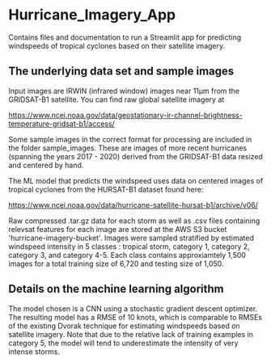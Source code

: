 # Hurricane_Imagery_App

Contains files and documentation to run a Streamlit app for predicting windspeeds of tropical cyclones based on their satellite imagery.

## The underlying data set and sample images

Input images are IRWIN (infrared window) images near 11µm from the GRIDSAT-B1 satellite.  You can find raw global satellite imagery at

https://www.ncei.noaa.gov/data/geostationary-ir-channel-brightness-temperature-gridsat-b1/access/

Some sample images in the correct format for processing are included in the folder sample_images.  These are images of more recent hurricanes (spanning the years 2017 - 2020) derived from the GRIDSAT-B1 data resized and centered by hand.

The ML model that predicts the windspeed uses data on centered images of tropical cyclones from the HURSAT-B1 dataset found here:

https://www.ncei.noaa.gov/data/hurricane-satellite-hursat-b1/archive/v06/

Raw compressed .tar.gz data for each storm as well as .csv files containing relevsat features for each image are stored at the AWS S3 bucket 'hurricane-imagery-bucket'.  Images were sampled stratified by estimated windspeed intensity in 5 classes : tropical storm, category 1, category 2, category 3, and category 4-5.
Each class contains approxiamtely 1,500 images for a total training size of 6,720 and testing size of 1,050.

## Details on the machine learning algorithm

The model chosen is a CNN using a stochastic gradient descent optimizer.  The resulting model has a RMSE of 10 knots, which is comparable to RMSEs of the existing Dvorak technique for estimating windspeeds based on satellite imagery.  Note that due to the relative lack of training examples in category 5, the model will tend to underestimate the intensity of very intense storms.
